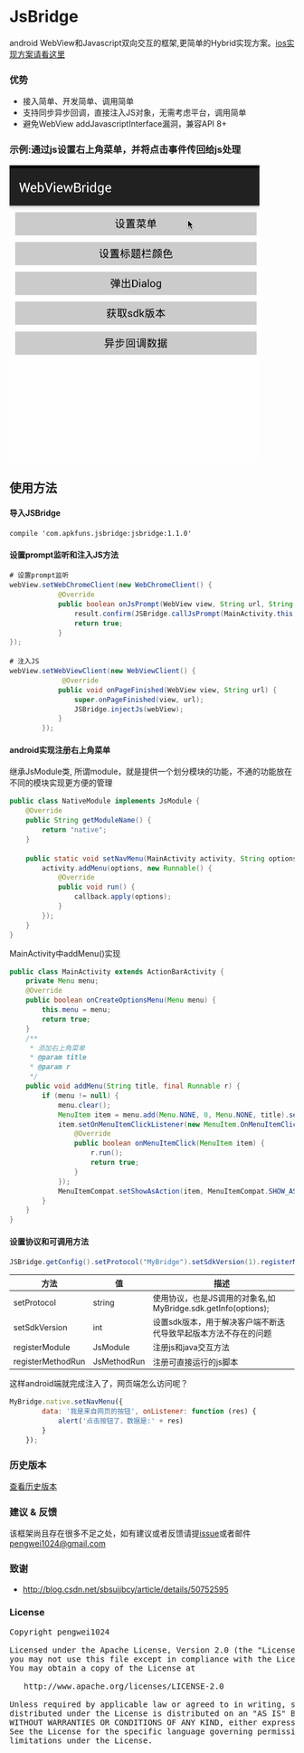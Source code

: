 # JsBridge
android WebView和Javascript双向交互的框架,更简单的Hybrid实现方案。[ios实现方案请看这里](./doc/IOS_SOLUTION.md)

### 优势
* 接入简单、开发简单、调用简单
* 支持同步异步回调，直接注入JS对象，无需考虑平台，调用简单
* 避免WebView addJavascriptInterface漏洞，兼容API 8+

### 示例:通过js设置右上角菜单，并将点击事件传回给js处理
<img src='./screenshot/ss01.gif'/>

## 使用方法

#### 导入JSBridge
```
compile 'com.apkfuns.jsbridge:jsbridge:1.1.0'
```

#### 设置prompt监听和注入JS方法
```java
# 设置prompt监听
webView.setWebChromeClient(new WebChromeClient() {
            @Override
            public boolean onJsPrompt(WebView view, String url, String message, String defaultValue, JsPromptResult result) {
                result.confirm(JSBridge.callJsPrompt(MainActivity.this, webView, message));
                return true;
            }
});

# 注入JS
webView.setWebViewClient(new WebViewClient() {
             @Override
            public void onPageFinished(WebView view, String url) {
                super.onPageFinished(view, url);
                JSBridge.injectJs(webView);
            }
        });
```

#### android实现注册右上角菜单
继承JsModule类, 所谓module，就是提供一个划分模块的功能，不通的功能放在不同的模块实现更方便的管理
```java
public class NativeModule implements JsModule {
    @Override
    public String getModuleName() {
        return "native";
    }

    public static void setNavMenu(MainActivity activity, String options, final JSCallback callback) {
        activity.addMenu(options, new Runnable() {
            @Override
            public void run() {
                callback.apply(options);
            }
        });
    }
}
```
MainActivity中addMenu()实现
```java
public class MainActivity extends ActionBarActivity {
    private Menu menu;
    @Override
    public boolean onCreateOptionsMenu(Menu menu) {
        this.menu = menu;
        return true;
    }
    /**
     * 添加右上角菜单
     * @param title
     * @param r
     */
    public void addMenu(String title, final Runnable r) {
        if (menu != null) {
            menu.clear();
            MenuItem item = menu.add(Menu.NONE, 0, Menu.NONE, title).setIcon(R.mipmap.ic_launcher);
            item.setOnMenuItemClickListener(new MenuItem.OnMenuItemClickListener() {
                @Override
                public boolean onMenuItemClick(MenuItem item) {
                    r.run();
                    return true;
                }
            });
            MenuItemCompat.setShowAsAction(item, MenuItemCompat.SHOW_AS_ACTION_IF_ROOM);
        }
    }
}

```

#### 设置协议和可调用方法
```java
JSBridge.getConfig().setProtocol("MyBridge").setSdkVersion(1).registerModule(NativeModule.class);
```
方法 | 值 | 描述  
------- | ------- | -------  
setProtocol | string | 使用协议，也是JS调用的对象名,如MyBridge.sdk.getInfo(options);
setSdkVersion | int | 设置sdk版本，用于解决客户端不断迭代导致早起版本方法不存在的问题
registerModule | JsModule | 注册js和java交互方法  
registerMethodRun | JsMethodRun | 注册可直接运行的js脚本

这样android端就完成注入了，网页端怎么访问呢？
```javascript
MyBridge.native.setNavMenu({
        data: '我是来自网页的按钮', onListener: function (res) {
            alert('点击按钮了，数据是:' + res)
        }
    });
```

### 历史版本
[查看历史版本](./doc/HISTORY.md)

### 建议 & 反馈
该框架尚且存在很多不足之处，如有建议或者反馈请提[issue](https://github.com/pengwei1024/JsBridge/issues)或者邮件[pengwei1024@gmail.com](http://mail.qq.com/cgi-bin/qm_share?t=qm_mailme&email=pengwei1024@gmail.com)


### 致谢
* <a target='_blank' href='http://blog.csdn.net/sbsujjbcy/article/details/50752595'>http://blog.csdn.net/sbsujjbcy/article/details/50752595</a>

### License
<pre>
Copyright pengwei1024

Licensed under the Apache License, Version 2.0 (the "License");
you may not use this file except in compliance with the License.
You may obtain a copy of the License at

   http://www.apache.org/licenses/LICENSE-2.0

Unless required by applicable law or agreed to in writing, software
distributed under the License is distributed on an "AS IS" BASIS,
WITHOUT WARRANTIES OR CONDITIONS OF ANY KIND, either express or implied.
See the License for the specific language governing permissions and
limitations under the License.
</pre>
